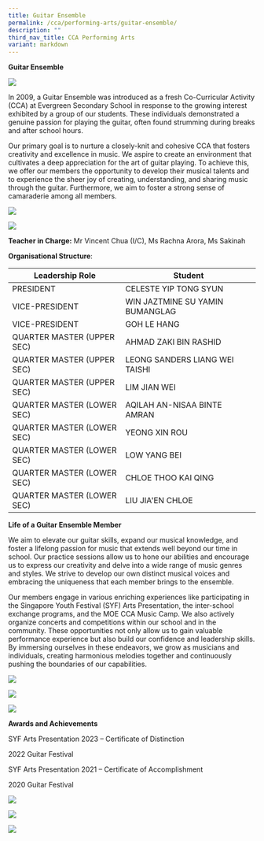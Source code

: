 ```yaml
---
title: Guitar Ensemble
permalink: /cca/performing-arts/guitar-ensemble/
description: ""
third_nav_title: CCA Performing Arts
variant: markdown
---
```

**Guitar Ensemble**

![](/images/g3%20syf%202023.jpeg)

In 2009, a Guitar Ensemble was introduced as a fresh Co-Curricular Activity (CCA) at Evergreen Secondary School in response to the growing interest exhibited by a group of our students. These individuals demonstrated a genuine passion for playing the guitar, often found strumming during breaks and after school hours.

Our primary goal is to nurture a closely-knit and cohesive CCA that fosters creativity and excellence in music. We aspire to create an environment that cultivates a deep appreciation for the art of guitar playing. To achieve this, we offer our members the opportunity to develop their musical talents and to experience the sheer joy of creating, understanding, and sharing music through the guitar. Furthermore, we aim to foster a strong sense of camaraderie among all members.

![](/images/g1%20syf%202023.jpeg)

![](/images/g2%20syf%202023.jpeg)

**Teacher in Charge:** Mr Vincent Chua (I/C), Ms Rachna Arora, Ms Sakinah

**Organisational Structure**:

| Leadership Role | Student                                  |
|---------------------------------|-------------------------------------------------------|
| PRESIDENT | CELESTE YIP TONG SYUN                                           |
| VICE-PRESIDENT | WIN JAZTMINE SU YAMIN BUMANGLAG                                          |
| VICE-PRESIDENT | GOH LE HANG                                             |
| QUARTER MASTER (UPPER SEC)          | AHMAD ZAKI BIN RASHID                                    |
| QUARTER MASTER (UPPER SEC)                | LEONG SANDERS LIANG WEI TAISHI                                     |
| QUARTER MASTER (UPPER SEC)                | LIM JIAN WEI                                     |
| QUARTER MASTER (LOWER SEC)         | AQILAH AN-NISAA BINTE AMRAN                                   |
| QUARTER MASTER (LOWER SEC)                           | YEONG XIN ROU                    |
| QUARTER MASTER (LOWER SEC)                | LOW YANG BEI                                    |
| QUARTER MASTER (LOWER SEC)                | CHLOE THOO KAI QING                                    |
| QUARTER MASTER (LOWER SEC)                | LIU JIA'EN CHLOE                                    |

**Life of a Guitar Ensemble Member**

We aim to elevate our guitar skills, expand our musical knowledge, and foster a lifelong passion for music that extends well beyond our time in school. Our practice sessions allow us to hone our abilities and encourage us to express our creativity and delve into a wide range of music genres and styles. We strive to develop our own distinct musical voices and embracing the uniqueness that each member brings to the ensemble.

Our members engage in various enriching experiences like participating in the Singapore Youth Festival (SYF) Arts Presentation, the inter-school exchange programs, and the MOE CCA Music Camp. We also actively organize concerts and competitions within our school and in the community. These opportunities not only allow us to gain valuable performance experience but also build our confidence and leadership skills. By immersing ourselves in these endeavors, we grow as musicians and individuals, creating harmonious melodies together and continuously pushing the boundaries of our capabilities.

![](/images/g7%20inter-school%20guitar%20exchange%202023%20at%20saint%20anthony's%20canossian%20secondary%20school.jpeg)

![](/images/151124%20CCA_ML%20photos%20update/Guitar/2_Guitar_practice_for_National_Day_2024.jpg)

![](/images/151124%20CCA_ML%20photos%20update/Guitar/3_Performing_for_National_Day_Concert_2024.jpg)

**Awards and Achievements**

SYF Arts Presentation 2023 – Certificate of Distinction

2022 Guitar Festival

SYF Arts Presentation 2021 – Certificate of Accomplishment

2020 Guitar Festival

![](/images/g5%20syf%202023.jpeg)

![](/images/151124%20CCA_ML%20photos%20update/Guitar/5_Photos_of_members_during_guitar_practice.jpg)

![](/images/151124%20CCA_ML%20photos%20update/Guitar/1_CCA_Photo_on_CCA_Open_House_Day_2024.jpg)
